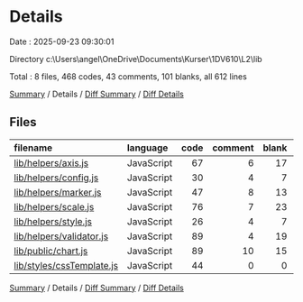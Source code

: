 # Details

Date : 2025-09-23 09:30:01

Directory c:\\Users\\angel\\OneDrive\\Documents\\Kurser\\1DV610\\L2\\lib

Total : 8 files,  468 codes, 43 comments, 101 blanks, all 612 lines

[Summary](results.md) / Details / [Diff Summary](diff.md) / [Diff Details](diff-details.md)

## Files
| filename | language | code | comment | blank | total |
| :--- | :--- | ---: | ---: | ---: | ---: |
| [lib/helpers/axis.js](/lib/helpers/axis.js) | JavaScript | 67 | 6 | 17 | 90 |
| [lib/helpers/config.js](/lib/helpers/config.js) | JavaScript | 30 | 4 | 7 | 41 |
| [lib/helpers/marker.js](/lib/helpers/marker.js) | JavaScript | 47 | 8 | 13 | 68 |
| [lib/helpers/scale.js](/lib/helpers/scale.js) | JavaScript | 76 | 7 | 23 | 106 |
| [lib/helpers/style.js](/lib/helpers/style.js) | JavaScript | 26 | 4 | 7 | 37 |
| [lib/helpers/validator.js](/lib/helpers/validator.js) | JavaScript | 89 | 4 | 19 | 112 |
| [lib/public/chart.js](/lib/public/chart.js) | JavaScript | 89 | 10 | 15 | 114 |
| [lib/styles/cssTemplate.js](/lib/styles/cssTemplate.js) | JavaScript | 44 | 0 | 0 | 44 |

[Summary](results.md) / Details / [Diff Summary](diff.md) / [Diff Details](diff-details.md)